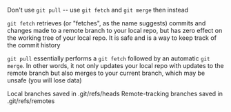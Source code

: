 Don't use ``git pull`` -- use ``git fetch`` and ``git merge`` then instead

``git fetch`` retrieves (or "fetches", as the name suggests) commits and changes made to a remote branch to your local repo, but has zero effect on the working tree of your local repo. It is safe and is a way to keep track of the commit history

``git pull`` essentially performs a ``git fetch`` followed by an automatic ``git merge``. In other words, it not only updates your local repo with updates to the remote branch but also merges to your current branch, which may be unsafe (you will lose data)


Local branches saved in .git/refs/heads
Remote-tracking branches saved in .git/refs/remotes